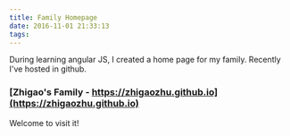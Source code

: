 ```yaml
---
title: Family Homepage
date: 2016-11-01 21:33:13
tags:
---
```

During learning angular JS, I created a home page for my family. Recently I've hosted in github. 

### [Zhigao's Family - https://zhigaozhu.github.io](https://zhigaozhu.github.io)

Welcome to visit it!